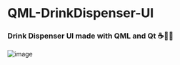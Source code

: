 # QML-DrinkDispenser-UI

### Drink Dispenser UI made with QML and Qt  ☕🥤🧋

![image](https://user-images.githubusercontent.com/77109037/188509856-2f03e7b0-2e24-4f3d-9cb3-efe4795da1df.png)
